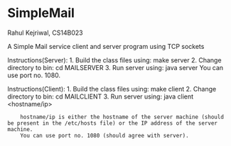 # SimpleMail

Rahul Kejriwal, CS14B023

A Simple Mail service client and server program using TCP sockets

Instructions(Server): 
    1. Build the class files using:
        make server
    2. Change directory to bin:
        cd MAILSERVER
    3. Run server using:
        java server <PortNo>
        You can use port no. 1080.  

Instructions(Client): 
    1. Build the class files using:
        make client
    2. Change directory to bin:
        cd MAILCLIENT
    3. Run server using:
        java client <hostname/ip> <PortNo>
        
        hostname/ip is either the hostname of the server machine (should be present in the /etc/hosts file) or the IP address of the server machine.
        You can use port no. 1080 (should agree with server).